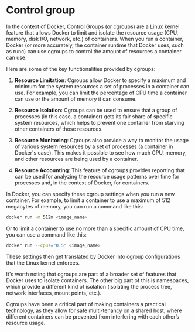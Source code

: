 # Control group

In the context of Docker, Control Groups (or cgroups) are a Linux kernel feature that allows Docker to limit and isolate the resource usage (CPU, memory, disk I/O, network, etc.) of containers. When you run a container, Docker (or more accurately, the container runtime that Docker uses, such as runc) can use cgroups to control the amount of resources a container can use.

Here are some of the key functionalities provided by cgroups:

1. **Resource Limitation**: Cgroups allow Docker to specify a maximum and minimum for the system resources a set of processes in a container can use. For example, you can limit the percentage of CPU time a container can use or the amount of memory it can consume.

2. **Resource Isolation**: Cgroups can be used to ensure that a group of processes (in this case, a container) gets its fair share of specific system resources, which helps to prevent one container from starving other containers of those resources.

3. **Resource Monitoring**: Cgroups also provide a way to monitor the usage of various system resources by a set of processes (a container in Docker's case). This makes it possible to see how much CPU, memory, and other resources are being used by a container.

4. **Resource Accounting**: This feature of cgroups provides reporting that can be used for analyzing the resource usage patterns over time for processes and, in the context of Docker, for containers.

In Docker, you can specify these cgroup settings when you run a new container. For example, to limit a container to use a maximum of 512 megabytes of memory, you can run a command like this:

```bash
docker run -m 512m <image_name>
```

Or to limit a container to use no more than a specific amount of CPU time, you can use a command like this:

```bash
docker run --cpus="0.5" <image_name>
```

These settings then get translated by Docker into cgroup configurations that the Linux kernel enforces.

It's worth noting that cgroups are part of a broader set of features that Docker uses to isolate containers. The other big part of this is namespaces, which provide a different kind of isolation (isolating the process tree, network interfaces, mount points, etc.).

Cgroups have been a critical part of making containers a practical technology, as they allow for safe multi-tenancy on a shared host, where different containers can be prevented from interfering with each other’s resource usage.